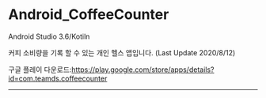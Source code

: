 # Android_CoffeeCounter

Android Studio 3.6/Kotiln

커피 소비량을 기록 할 수 있는 개인 헬스 앱입니다.
(Last Update 2020/8/12)

구글 플레이 다운로드:https://play.google.com/store/apps/details?id=com.teamds.coffeecounter


---
